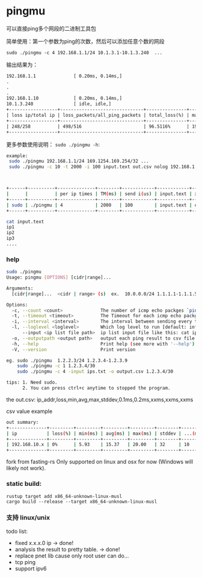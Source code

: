 # pingmu
可以直接ping多个网段的二进制工具包

简单使用：第一个参数为ping的次数，然后可以添加任意个数的网段

`sudo ./pingmu -c 4 192.168.1.1/24 10.1.3.1-10.1.3.240  ...`

输出结果为：
```txt
192.168.1.1              [ 0.20ms, 0.14ms,]
.
.
.
192.168.1.10             [ 0.20ms, 0.14ms,]
10.1.3.240               [ idle, idle,]
+------------------+-------------------------------+---------------+--------------------+--------------------+
| loss ip/total ip | loss_packets/all_ping_packets | total_loss(%) | max delay(ex idle) | avg delay(ex idle) |
+------------------+-------------------------------+---------------+--------------------+--------------------+
| 248/258          | 498/516                       | 96.5116%      | 199.54ms           | 2.81ms             |
+------------------+-------------------------------+---------------+--------------------+--------------------+

```
更多参数使用说明：
`sudo ./pingmu -h`:
```bash
example:
 sudo ./pingmu 192.168.1.1/24 169.1254.169.254/32 ...
 sudo ./pingmu -c 10 -t 2000 -i 100 input.text out.csv nolog 192.168.1.1/30 10.0.0.1-10.0.0.5 127.0.0.1



+------+----------+--------------+--------+------------+------------+---------+------------+----------------+---------------------------+
|      |          | per ip times | TM(ms) | send i(us) | input.text | x.csv   | is log(op) | cidr|range|ip  | ...                       |
+------+----------+--------------+--------+------------+------------+---------+------------+----------------+---------------------------+
| sudo | ./pingmu | 4            | 2000   | 100        | input.text | out.csv | nolog      | 192.168.1.1/30 | 192.168.2.1-192.168.3.255 |
+------+----------+--------------+--------+------------+------------+---------+------------+----------------+---------------------------+

cat input.text
ip1
ip2
ip3
....

```

### help
```bash
sudo ./pingmu 
Usage: pingmu [OPTIONS] [cidr|range]...

Arguments:
  [cidr|range]...  <cidr | range> (s)  ex.  10.0.0.0/24 1.1.1.1-1.1.1.5

Options:
  -c, --count <count>              The number of icmp echo packges `ping`; [default: 3]
  -t, --timeout <timeout>          The Timeout for each icmp echo packge (/ms) [default: 1000]
  -i, --interval <interval>        The interval between sending every two packets (/ns) [default: 100]
  -l, --loglevel <loglevel>        Which log level to run [default: info] [possible values: off, error, warn, info, debug, trace]
      --input <ip list file path>  ip list input file like this: cat ips.txt: 192.168.1.2 \n 1.1.1.1 \n...   not support cidr or range
  -o, --outputpath <output path>   output each ping result to csv file. eg. output-xxxx.csv
  -h, --help                       Print help (see more with '--help')
  -V, --version                    Print version

eg. sudo ./pingmu  1.2.2.3/24 1.2.3.4-1.2.3.9
    sudo ./pingmu -c 1 1.2.3.4/30
    sudo ./pingmu -c 4 -input ips.txt -o output.csv 1.2.3.4/30

tips: 1. Need sudo.
      2. You can press ctrl+c anytime to stopped the program.
```


the out.csv: 
ip_addr,loss,min,avg,max,stddev,0.1ms,0.2ms,xxms,xxms,xxms

csv value example
```bash
out summary:
+--------------+---------+---------+---------+---------+--------+---------+
| ip           | loss(%) | min(ms) | avg(ms) | max(ms) | stddev | ...(ms) |
+--------------+---------+---------+---------+---------+--------+---------+
| 192.168.10.x | 0%      | 5.93    | 15.37   | 20.00   | 32     | 10      |
+--------------+---------+---------+---------+---------+--------+---------+
```

fork from fasting-rs
Only supported on linux and osx for now (Windows will likely not work).  


### static build:
```shell
rustup target add x86_64-unknown-linux-musl
cargo build --release --target x86_64-unknown-linux-musl
```

### 支持 linux/unix


todo list:
 - fixed x.x.x.0 ip -> done!
 - analysis the result to pretty table. -> done!
 - replace pnet lib cause only root user can do...
 - tcp ping
 - support ipv6
  